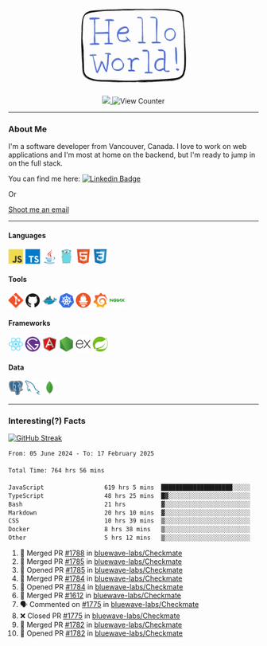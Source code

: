 <div align="center">
    <img src="./img/hello_world.webp" height="200px" width="">
    <div>
        <a href="https://www.linkedin.com/in/ajhollid">
            <img src="https://img.shields.io/badge/LinkedIn-blue"/>
        </a>
        <img src="https://komarev.com/ghpvc/?username=ajhollid&color=yellow" alt="View Counter">
    </div>
</div>

---

### About Me

I'm a software developer from Vancouver, Canada. I love to work on web applications and I'm most at home on the backend, but I'm ready to jump in on the full stack.

You can find me here: [![Linkedin Badge](https://img.shields.io/badge/-ajhollid-blue?style=flat&logo=Linkedin&logoColor=white)](https://www.linkedin.com/in/ajhollid)

Or

[Shoot me an email](mailto:ajhollid@gmail.com)

---

#### Languages

<div>
    <img src="./img/devicons/javascript-original.svg" width=30 height=30 alt="JavaScript">
    <img src="/img/devicons/typescript-original.svg" width=30 height=30 alt="TypeScript">
    <img src="./img/devicons/java-original.svg" width=30 height=30 alt="Java">
    <img src="./img/devicons/go-original.svg" width=30 height=30 alt="Golang">
    <img src="./img/devicons/html5-original.svg" width=30 height=30 alt="HTML 5">
    <img src="./img/devicons/css3-original.svg" width=30 height=30 alt="CSS 3">
</div>

#### Tools

<div>
    <img src="./img/devicons/git-original.svg" width=30 height=30 alt="Git">
    <img src="./img/devicons/github-original.svg" width=30 height=30 alt="Github">
    <img src="./img/devicons/docker-original.svg" width=30 
    height=30 alt="Docker">
    <img src="./img/devicons/kubernetes-original.svg" width=30 height=30 alt="K8">
    <img src="./img/devicons/prometheus-original.svg" width=30 height=30 alt="Prometheus">
    <img src="./img/devicons/grafana-original.svg" width=30 height=30 alt="Grafana">
    <img src="./img/devicons/nginx-original.svg" width=30 height=30 alt="Nginx">
</div>

#### Frameworks

<div>
    <img src="./img/devicons/react-original.svg" width=30 height=30 alt="React">
    <img src="./img/devicons/gatsby-original.svg" width=30 height=30 alt="Gatsby">
    <img src="./img/devicons/angularjs-original.svg" width=30 height=30 alt="AngularJS">
    <img src="./img/devicons/nodejs-original.svg" width=30 height=30 alt="NodeJS">
    <img src="./img/devicons/express-original.svg" width=30 height=30 alt="Express">
    <img src="./img/devicons/spring-original.svg" width=30 height=30 alt="Spring">
</div>

#### Data

<div>
    <img src="./img/devicons/postgresql-original.svg" width=30 height=30 alt="Postgresql">
    <img src="./img/devicons/mysql-original.svg" width=30 height=30 alt="Mysql">
    <img src="./img/devicons/mongodb-original.svg" width=30 height=30 alt="MongoDB">
</div>

---

### Interesting(?) Facts

[![GitHub Streak](http://github-readme-streak-stats.herokuapp.com?user=ajhollid)](https://git.io/streak-stats)

 <!--START_SECTION:waka-->

```txt
From: 05 June 2024 - To: 17 February 2025

Total Time: 764 hrs 56 mins

JavaScript                 619 hrs 5 mins  ████████████████████░░░░░   80.39 %
TypeScript                 48 hrs 25 mins  █▓░░░░░░░░░░░░░░░░░░░░░░░   06.29 %
Bash                       21 hrs          ▓░░░░░░░░░░░░░░░░░░░░░░░░   02.73 %
Markdown                   20 hrs 10 mins  ▓░░░░░░░░░░░░░░░░░░░░░░░░   02.62 %
CSS                        10 hrs 39 mins  ▒░░░░░░░░░░░░░░░░░░░░░░░░   01.38 %
Docker                     8 hrs 38 mins   ▒░░░░░░░░░░░░░░░░░░░░░░░░   01.12 %
Other                      5 hrs 12 mins   ▒░░░░░░░░░░░░░░░░░░░░░░░░   00.68 %
```

<!--END_SECTION:waka-->


<!--START_SECTION:activity-->
1. 🎉 Merged PR [#1788](https://github.com/bluewave-labs/Checkmate/pull/1788) in [bluewave-labs/Checkmate](https://github.com/bluewave-labs/Checkmate)
2. 🎉 Merged PR [#1785](https://github.com/bluewave-labs/Checkmate/pull/1785) in [bluewave-labs/Checkmate](https://github.com/bluewave-labs/Checkmate)
3. 💪 Opened PR [#1785](https://github.com/bluewave-labs/Checkmate/pull/1785) in [bluewave-labs/Checkmate](https://github.com/bluewave-labs/Checkmate)
4. 🎉 Merged PR [#1784](https://github.com/bluewave-labs/Checkmate/pull/1784) in [bluewave-labs/Checkmate](https://github.com/bluewave-labs/Checkmate)
5. 💪 Opened PR [#1784](https://github.com/bluewave-labs/Checkmate/pull/1784) in [bluewave-labs/Checkmate](https://github.com/bluewave-labs/Checkmate)
6. 🎉 Merged PR [#1612](https://github.com/bluewave-labs/Checkmate/pull/1612) in [bluewave-labs/Checkmate](https://github.com/bluewave-labs/Checkmate)
7. 🗣 Commented on [#1775](https://github.com/bluewave-labs/Checkmate/pull/1775#issuecomment-2663647806) in [bluewave-labs/Checkmate](https://github.com/bluewave-labs/Checkmate)
8. ❌ Closed PR [#1775](https://github.com/bluewave-labs/Checkmate/pull/1775) in [bluewave-labs/Checkmate](https://github.com/bluewave-labs/Checkmate)
9. 🎉 Merged PR [#1782](https://github.com/bluewave-labs/Checkmate/pull/1782) in [bluewave-labs/Checkmate](https://github.com/bluewave-labs/Checkmate)
10. 💪 Opened PR [#1782](https://github.com/bluewave-labs/Checkmate/pull/1782) in [bluewave-labs/Checkmate](https://github.com/bluewave-labs/Checkmate)
<!--END_SECTION:activity-->
